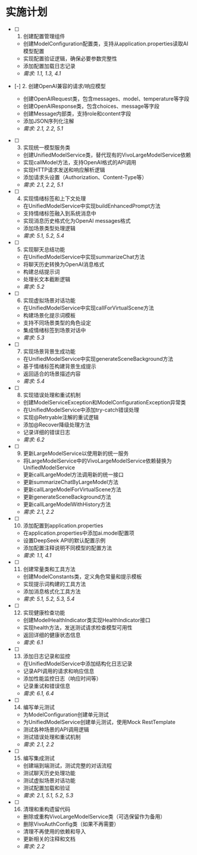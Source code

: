 # 实施计划

- [ ] 1. 创建配置管理组件




  - 创建ModelConfiguration配置类，支持从application.properties读取AI模型配置
  - 实现配置验证逻辑，确保必要参数完整性
  - 添加配置加载日志记录
  - _需求: 1.1, 1.3, 4.1_

- [-] 2. 创建OpenAI兼容的请求/响应模型


  - 创建OpenAIRequest类，包含messages、model、temperature等字段
  - 创建OpenAIResponse类，包含choices、message等字段
  - 创建Message内部类，支持role和content字段
  - 添加JSON序列化注解
  - _需求: 2.1, 2.2, 5.1_

- [ ] 3. 实现统一模型服务类
  - 创建UnifiedModelService类，替代现有的VivoLargeModelService依赖
  - 实现callModel方法，支持OpenAI格式的API调用
  - 实现HTTP请求发送和响应解析逻辑
  - 添加请求头设置（Authorization、Content-Type等）
  - _需求: 2.1, 2.2, 5.1_

- [ ] 4. 实现情绪标签和上下文处理
  - 在UnifiedModelService中实现buildEnhancedPrompt方法
  - 支持情绪标签融入到系统消息中
  - 实现消息历史格式化为OpenAI messages格式
  - 添加场景类型处理逻辑
  - _需求: 5.1, 5.2, 5.4_

- [ ] 5. 实现聊天总结功能
  - 在UnifiedModelService中实现summarizeChat方法
  - 将聊天历史转换为OpenAI消息格式
  - 构建总结提示词
  - 处理长文本截断逻辑
  - _需求: 5.2_

- [ ] 6. 实现虚拟场景对话功能
  - 在UnifiedModelService中实现callForVirtualScene方法
  - 构建场景化提示词模板
  - 支持不同场景类型的角色设定
  - 集成情绪标签到场景对话中
  - _需求: 5.3_

- [ ] 7. 实现场景背景生成功能
  - 在UnifiedModelService中实现generateSceneBackground方法
  - 基于情绪标签构建背景生成提示
  - 返回适合的场景描述内容
  - _需求: 5.4_

- [ ] 8. 实现错误处理和重试机制
  - 创建ModelServiceException和ModelConfigurationException异常类
  - 在UnifiedModelService中添加try-catch错误处理
  - 实现@Retryable注解的重试逻辑
  - 添加@Recover降级处理方法
  - 记录详细的错误日志
  - _需求: 6.2_

- [ ] 9. 更新LargeModelService以使用新的统一服务
  - 将LargeModelService中的VivoLargeModelService依赖替换为UnifiedModelService
  - 更新callLargeModel方法调用新的统一接口
  - 更新summarizeChatByLargeModel方法
  - 更新callLargeModelForVirtualScene方法
  - 更新generateSceneBackground方法
  - 更新callLargeModelWithHistory方法
  - _需求: 2.1, 2.2_

- [ ] 10. 添加配置到application.properties
  - 在application.properties中添加ai.model配置项
  - 设置DeepSeek API的默认配置示例
  - 添加配置注释说明不同模型的配置方法
  - _需求: 1.1, 4.1_

- [ ] 11. 创建常量类和工具方法
  - 创建ModelConstants类，定义角色常量和提示模板
  - 实现提示词构建的工具方法
  - 添加消息格式化工具方法
  - _需求: 5.1, 5.2, 5.3, 5.4_

- [ ] 12. 实现健康检查功能
  - 创建ModelHealthIndicator类实现HealthIndicator接口
  - 实现health方法，发送测试请求检查模型可用性
  - 返回详细的健康状态信息
  - _需求: 6.1_

- [ ] 13. 添加日志记录和监控
  - 在UnifiedModelService中添加结构化日志记录
  - 记录API调用的请求和响应信息
  - 添加性能监控日志（响应时间等）
  - 记录重试和错误信息
  - _需求: 6.1, 6.4_

- [ ] 14. 编写单元测试
  - 为ModelConfiguration创建单元测试
  - 为UnifiedModelService创建单元测试，使用Mock RestTemplate
  - 测试各种场景的API调用逻辑
  - 测试错误处理和重试机制
  - _需求: 2.1, 2.2_

- [ ] 15. 编写集成测试
  - 创建端到端测试，测试完整的对话流程
  - 测试聊天历史处理功能
  - 测试虚拟场景对话功能
  - 测试配置加载和验证
  - _需求: 2.1, 5.1, 5.2, 5.3_

- [ ] 16. 清理和重构遗留代码
  - 删除或重构VivoLargeModelService类（可选保留作为备用）
  - 删除VivoAuthConfig类（如果不再需要）
  - 清理不再使用的依赖和导入
  - 更新相关的注释和文档
  - _需求: 2.2_